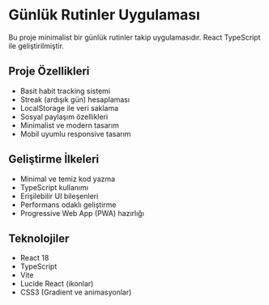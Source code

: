 <!-- Use this file to provide workspace-specific custom instructions to Copilot. For more details, visit https://code.visualstudio.com/docs/copilot/copilot-customization#_use-a-githubcopilotinstructionsmd-file -->

# Günlük Rutinler Uygulaması

Bu proje minimalist bir günlük rutinler takip uygulamasıdır. React TypeScript ile geliştirilmiştir.

## Proje Özellikleri
- Basit habit tracking sistemi
- Streak (ardışık gün) hesaplaması
- LocalStorage ile veri saklama
- Sosyal paylaşım özellikleri
- Minimalist ve modern tasarım
- Mobil uyumlu responsive tasarım

## Geliştirme İlkeleri
- Minimal ve temiz kod yazma
- TypeScript kullanımı
- Erişilebilir UI bileşenleri
- Performans odaklı geliştirme
- Progressive Web App (PWA) hazırlığı

## Teknolojiler
- React 18
- TypeScript
- Vite
- Lucide React (ikonlar)
- CSS3 (Gradient ve animasyonlar)